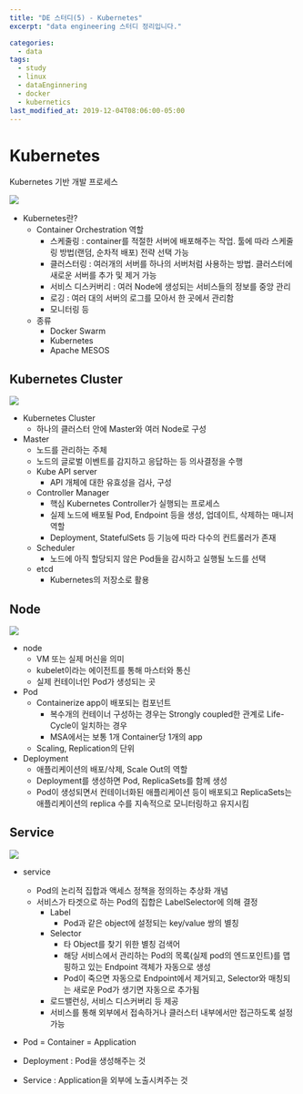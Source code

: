 ```yaml
---
title: "DE 스터디(5) - Kubernetes"
excerpt: "data engineering 스터디 정리입니다."

categories:
  - data
tags:
  - study
  - linux
  - dataEnginnering
  - docker
  - kubernetics
last_modified_at: 2019-12-04T08:06:00-05:00
---
```


# Kubernetes

Kubernetes 기반 개발 프로세스

![]({{site.url}}/assets/images/data_enginnering_study/kubernetes.png)

- Kubernetes란?
  - Container Orchestration 역할
    - 스케줄링 : container를 적절한 서버에 배포해주는 작업. 툴에 따라 스케줄링 방법(랜덤, 순차적 배포) 전략 선택 가능
    - 클러스터링 : 여러개의 서버를 하나의 서버처럼 사용하는 방법. 클러스터에 새로운 서버를 추가 및 제거 가능
    - 서비스 디스커버리 : 여러 Node에 생성되는 서비스들의 정보를 중앙 관리
    - 로깅 : 여러 대의 서버의 로그를 모아서 한 곳에서 관리함
    - 모니터링 등
  - 종류
    - Docker Swarm
    - Kubernetes
    - Apache MESOS

## Kubernetes Cluster

![]({{site.url}}/assets/images/data_enginnering_study/k8s_cluster.png)

- Kubernetes Cluster
  - 하나의 클러스터 안에 Master와 여러 Node로 구성
- Master
  - 노드를 관리하는 주체
  - 노드의 글로벌 이벤트를 감지하고 응답하는 등 의사결정을 수행
  - Kube API server
    - API 개체에 대한 유효성을 검사, 구성
  - Controller Manager
    - 핵심 Kubernetes Controller가 실행되는 프로세스
    - 실제 노드에 배포될 Pod, Endpoint 등을 생성, 업데이트, 삭제하는 매니저 역할
    - Deployment, StatefulSets 등 기능에 따라 다수의 컨트롤러가 존재
  - Scheduler
    - 노드에 아직 할당되지 않은 Pod들을 감시하고 실행될 노드를 선택
  - etcd
    - Kubernetes의 저장소로 활용

## Node

![]({{site.url}}/assets/images/data_enginnering_study/k8s_node.png)

- node
  - VM 또는 실제 머신을 의미
  - kubelet이라는 에이전트를 통해 마스터와 통신
  - 실제 컨테이너인 Pod가 생성되는 곳
- Pod
  - Containerize app이 배포되는 컴포넌트
    - 복수개의 컨테이너 구성하는 경우는 Strongly coupled한 관계로 Life-Cycle이 일치하는 경우
    - MSA에서는 보통 1개 Container당 1개의 app
  - Scaling, Replication의 단위
- Deployment
  - 애플리케이션의 배포/삭제, Scale Out의 역할
  - Deployment를 생성하면 Pod, ReplicaSets를 함께 생성
  - Pod이 생성되면서 컨테이너화된 애플리케이션 등이 배포되고 ReplicaSets는 애플리케이션의 replica 수를 지속적으로 모니터링하고 유지시킴

## Service

![]({{site.url}}/assets/images/data_enginnering_study/k8s_service.png)

- service
  - Pod의 논리적 집합과 액세스 정책을 정의하는 추상화 개념
  - 서비스가 타겟으로 하는 Pod의 집합은 LabelSelector에 의해 결정
    - Label
      - Pod과 같은 object에 설정되는 key/value 쌍의 별칭
    - Selector
      - 타 Object를 찾기 위한 별칭 검색어
      - 해당 서비스에서 관리하는 Pod의 목록(실제 pod의 엔드포인트)를 맵핑하고 있는 Endpoint 객체가 자동으로 생성
      - Pod이 죽으면 자동으로 Endpoint에서 제거되고, Selector와 매칭되는 새로운 Pod가 생기면 자동으로 추가됨
    - 로드밸런싱, 서비스 디스커버리 등 제공
    - 서비스를 통해 외부에서 접속하거나 클러스터 내부에서만 접근하도록 설정 가능

- Pod = Container = Application
- Deployment : Pod을 생성해주는 것
- Service : Application을 외부에 노출시켜주는 것